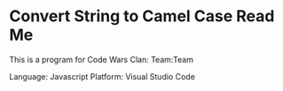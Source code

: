 # Convert String to Camel Case Read Me

This is a program for Code Wars
Clan: Team:Team

Language: Javascript
Platform: Visual Studio Code